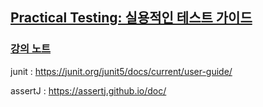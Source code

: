 ## [Practical Testing: 실용적인 테스트 가이드](https://www.inflearn.com/course/practical-testing-%EC%8B%A4%EC%9A%A9%EC%A0%81%EC%9D%B8-%ED%85%8C%EC%8A%A4%ED%8A%B8-%EA%B0%80%EC%9D%B4%EB%93%9C/dashboard)

### [강의 노트](https://ivy-october-fe6.notion.site/Practical-Testing-11f9f5a274ba8094992fd973ea3c47e6)

junit : https://junit.org/junit5/docs/current/user-guide/

assertJ : https://assertj.github.io/doc/
